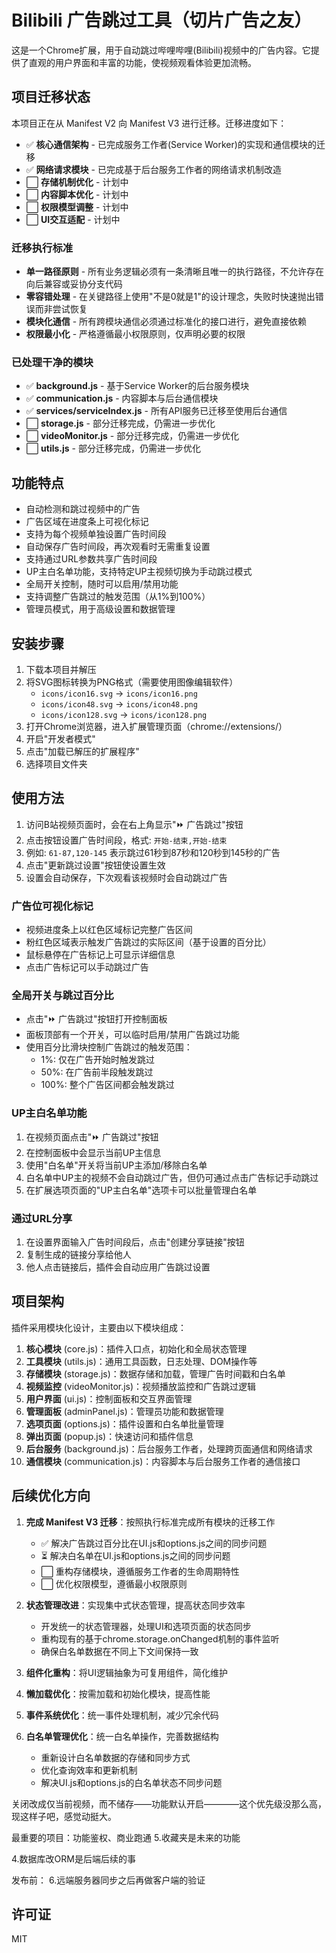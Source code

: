 # Bilibili 广告跳过工具（切片广告之友）

这是一个Chrome扩展，用于自动跳过哔哩哔哩(Bilibili)视频中的广告内容。它提供了直观的用户界面和丰富的功能，使视频观看体验更加流畅。

## 项目迁移状态

本项目正在从 Manifest V2 向 Manifest V3 进行迁移。迁移进度如下：

- ✅ **核心通信架构** - 已完成服务工作者(Service Worker)的实现和通信模块的迁移
- ✅ **网络请求模块** - 已完成基于后台服务工作者的网络请求机制改造
- ⬜ **存储机制优化** - 计划中
- ⬜ **内容脚本优化** - 计划中
- ⬜ **权限模型调整** - 计划中
- ⬜ **UI交互适配** - 计划中

### 迁移执行标准

- **单一路径原则** - 所有业务逻辑必须有一条清晰且唯一的执行路径，不允许存在向后兼容或妥协分支代码
- **零容错处理** - 在关键路径上使用"不是0就是1"的设计理念，失败时快速抛出错误而非尝试恢复
- **模块化通信** - 所有跨模块通信必须通过标准化的接口进行，避免直接依赖
- **权限最小化** - 严格遵循最小权限原则，仅声明必要的权限

### 已处理干净的模块

- ✅ **background.js** - 基于Service Worker的后台服务模块
- ✅ **communication.js** - 内容脚本与后台通信模块
- ✅ **services/serviceIndex.js** - 所有API服务已迁移至使用后台通信
- ⬜ **storage.js** - 部分迁移完成，仍需进一步优化
- ⬜ **videoMonitor.js** - 部分迁移完成，仍需进一步优化
- ⬜ **utils.js** - 部分迁移完成，仍需进一步优化

## 功能特点

- 自动检测和跳过视频中的广告
- 广告区域在进度条上可视化标记
- 支持为每个视频单独设置广告时间段
- 自动保存广告时间段，再次观看时无需重复设置
- 支持通过URL参数共享广告时间段
- UP主白名单功能，支持特定UP主视频切换为手动跳过模式
- 全局开关控制，随时可以启用/禁用功能
- 支持调整广告跳过的触发范围（从1%到100%）
- 管理员模式，用于高级设置和数据管理

## 安装步骤

1. 下载本项目并解压
2. 将SVG图标转换为PNG格式（需要使用图像编辑软件）
   - `icons/icon16.svg` -> `icons/icon16.png`
   - `icons/icon48.svg` -> `icons/icon48.png`
   - `icons/icon128.svg` -> `icons/icon128.png`
3. 打开Chrome浏览器，进入扩展管理页面（chrome://extensions/）
4. 开启"开发者模式"
5. 点击"加载已解压的扩展程序"
6. 选择项目文件夹

## 使用方法

1. 访问B站视频页面时，会在右上角显示"⏩ 广告跳过"按钮
2. 点击按钮设置广告时间段，格式: `开始-结束,开始-结束`
3. 例如: `61-87,120-145` 表示跳过61秒到87秒和120秒到145秒的广告
4. 点击"更新跳过设置"按钮使设置生效
5. 设置会自动保存，下次观看该视频时会自动跳过广告

### 广告位可视化标记

- 视频进度条上以红色区域标记完整广告区间
- 粉红色区域表示触发广告跳过的实际区间（基于设置的百分比）
- 鼠标悬停在广告标记上可显示详细信息
- 点击广告标记可以手动跳过广告

### 全局开关与跳过百分比

- 点击"⏩ 广告跳过"按钮打开控制面板
- 面板顶部有一个开关，可以临时启用/禁用广告跳过功能
- 使用百分比滑块控制广告跳过的触发范围：
  - 1%: 仅在广告开始时触发跳过
  - 50%: 在广告前半段触发跳过
  - 100%: 整个广告区间都会触发跳过

### UP主白名单功能

1. 在视频页面点击"⏩ 广告跳过"按钮
2. 在控制面板中会显示当前UP主信息
3. 使用"白名单"开关将当前UP主添加/移除白名单
4. 白名单中UP主的视频不会自动跳过广告，但仍可通过点击广告标记手动跳过
5. 在扩展选项页面的"UP主白名单"选项卡可以批量管理白名单

### 通过URL分享

1. 在设置界面输入广告时间段后，点击"创建分享链接"按钮
2. 复制生成的链接分享给他人
3. 他人点击链接后，插件会自动应用广告跳过设置

## 项目架构

插件采用模块化设计，主要由以下模块组成：

1. **核心模块** (core.js)：插件入口点，初始化和全局状态管理
2. **工具模块** (utils.js)：通用工具函数，日志处理、DOM操作等
3. **存储模块** (storage.js)：数据存储和加载，管理广告时间戳和白名单
4. **视频监控** (videoMonitor.js)：视频播放监控和广告跳过逻辑
5. **用户界面** (ui.js)：控制面板和交互界面管理
6. **管理面板** (adminPanel.js)：管理员功能和数据管理
7. **选项页面** (options.js)：插件设置和白名单批量管理
8. **弹出页面** (popup.js)：快速访问和插件信息
9. **后台服务** (background.js)：后台服务工作者，处理跨页面通信和网络请求
10. **通信模块** (communication.js)：内容脚本与后台服务工作者的通信接口

## 后续优化方向

1. **完成 Manifest V3 迁移**：按照执行标准完成所有模块的迁移工作
   - ✅ 解决广告跳过百分比在UI.js和options.js之间的同步问题
   - ⏳ 解决白名单在UI.js和options.js之间的同步问题
   - ⬜ 重构存储模块，遵循服务工作者的生命周期特性
   - ⬜ 优化权限模型，遵循最小权限原则

2. **状态管理改进**：实现集中式状态管理，提高状态同步效率
   - 开发统一的状态管理器，处理UI和选项页面的状态同步
   - 重构现有的基于chrome.storage.onChanged机制的事件监听
   - 确保白名单数据在不同上下文间保持一致

3. **组件化重构**：将UI逻辑抽象为可复用组件，简化维护

4. **懒加载优化**：按需加载和初始化模块，提高性能

5. **事件系统优化**：统一事件处理机制，减少冗余代码

6. **白名单管理优化**：统一白名单操作，完善数据结构
   - 重新设计白名单数据的存储和同步方式
   - 优化查询效率和更新机制
   - 解决UI.js和options.js的白名单状态不同步问题

关闭改成仅当前视频，而不储存——功能默认开启————这个优先级没那么高，现这样子吧，感觉动挺大。

最重要的项目：功能鉴权、商业跑通
5.收藏夹是未来的功能

4.数据库改ORM是后端后续的事

发布前：
6.远端服务器同步之后再做客户端的验证

## 许可证

MIT